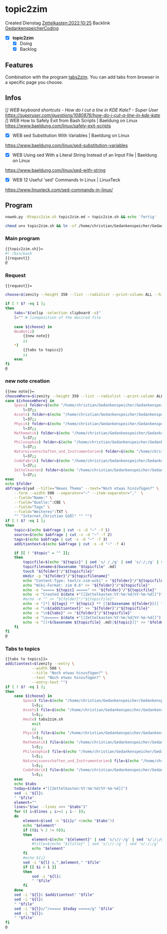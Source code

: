 # topic2zim
Created Dienstag [Zettelkasten:2022:10:25]()
Backlink [GedankenspeicherCoding](../GedankenspeicherCoding.md)

- [X] **topic2zim**
	- [X] Doing
	- [X] Backlog

## Features

Combination with the program [tabs2zim](tabs2zim.md).
You can add tabs from browser in a specific page you choose.


## Infos

[*] WEB keyboard shortcuts - How do I cut a line in KDE Kate? - Super User
 https://superuser.com/questions/1080876/how-do-i-cut-a-line-in-kde-kate
[*] WEB How to Safely Exit from Bash Scripts | Baeldung on Linux
 https://www.baeldung.com/linux/safely-exit-scripts


- [X] WEB sed Substitution With Variables | Baeldung on Linux

 https://www.baeldung.com/linux/sed-substitution-variables

- [X] WEB Using sed With a Literal String Instead of an Input File | Baeldung on Linux

 https://www.baeldung.com/linux/sed-with-string

- [X] WEB 12 Useful 'sed' Commands In Linux | LinuxTeck

 https://www.linuxteck.com/sed-commands-in-linux/

## Program

```bash
noweb.py -Rtopic2zim.sh topic2zim.md > topic2zim.sh && echo 'fertig'
```

```bash
chmod u+x topic2zim.sh && ln -sf /home/christian/Gedankenspeicher/Gedankenspeicherwiki/Zettelkasten/ZetteL/CodeFabrik/GedankenspeicherCoding/topic2zim.sh ~/.local/bin/topic2zim.sh && echo 'fertig'
```


### Main program

```bash
{{topic2zim.sh}}=
#! /bin/bash
{{request}}
@
```

### Request

```bash
{{request}}=

choose=$(zenity --height 350 --list --radiolist --print-column ALL --hide-header --column "Checkbox" --column "What" TRUE NeuNotiz FALSE Spass FALSE Assets FALSE Heute FALSE Physik FALSE Mathematik FALSE Philosophie FALSE Naturwissenschaften_und_Instrumentarien FALSE CodeFabrik)

if [ ! $? -eq 1 ]; 
then
	tabs="$(xclip -selection clipboard -o)"
	l="" # lineposition of the desired file
	
	case ${choose} in
	NeuNotiz)
		{{new note}}
		;;
	*)
		{{tabs to topics}}
		;;
	esac
fi
@
```

### new note creation


```bash
{{new note}}=
chooseWhere=$(zenity --height 350 --list --radiolist --print-column ALL --hide-header --column "Checkbox" --column "Which topic" TRUE Spass FALSE Assets FALSE Physik FALSE Mathematik FALSE Philosophie FALSE Naturwissenschaften_und_Instrumentarien FALSE CodeFabrik FALSE Zettelkasten)
case ${chooseWhere} in
	Spass) folder=$(echo "/home/christian/Gedankenspeicher/Gedankenspeicherwiki/Spaß_Stream")
		l=37;;
	Assets) folder=$(echo "/home/christian/Gedankenspeicher/Gedankenspeicherwiki/Assets")
		l=37;;
	Physik) folder=$(echo "/home/christian/Gedankenspeicher/Gedankenspeicherwiki/Physik")
		l=37;;
	Mathematik) folder=$(echo "/home/christian/Gedankenspeicher/Gedankenspeicherwiki/Mathematik")
		l=37;;
	Philosophie) folder=$(echo "/home/christian/Gedankenspeicher/Gedankenspeicherwiki/Philosophie")
		l=37;;
	Naturwissenschaften_und_Instrumentarien) folder=$(echo "/home/christian/Gedankenspeicher/Gedankenspeicherwiki/Naturwissenschaften_und_Instrumentarien")
		l=37;;
	CodeFabrik) folder=$(echo "/home/christian/Gedankenspeicher/Gedankenspeicherwiki/CodeFabrik")
		l=37;;
	Zettelkasten) folder=$(echo "/home/christian/Gedankenspeicher/Gedankenspeicherwiki/Zettelkasten")
		l=37;;
esac
echo $folder
abfrage=$(yad --title="Neues Thema" --text="Noch etwas hinzufügen?" \
	--form --width 500 --separator="~" --item-separator=","  \
	--field="Name:" \
	--field="Quelle:":CBE \
	--field="Tags" \
	--field="Weiteres":TXT \
	"" "Internet,Christian Gößl" "" "")
if [ ! $? -eq 1 ];
then
	topic=$(echo $abfrage | cut -s -d "~" -f 1)
	source=$(echo $abfrage | cut -s -d "~" -f 2)
	tags=$(echo $abfrage | cut -s -d "~" -f 3)
	additiontext=$(echo $abfrage | cut -s -d "~" -f 4)

	if [[ ! "$topic" = "" ]];
	then
		topicfile=$(echo "${topic}" | sed 's/ /_/g' | sed 's/:/;/g' | sed -e "s/'/_/g" | sed 's/\"//g'|  sed 's/&/n/g' | sed 's/|//g' | sed 's/\[/(/g' | sed 's/\]/)/g' | sed 's/@/at/g' | sed 's/¦//g' | sed 's/?/.ß/g').md
		topicfilename=$(basename "$topicfile" .md)
		touch "${folder}"/"${topicfile}"
		mkdir -p "${folder}"/"${topicfilename}"
		echo "Content-Type: text/x-zim-wiki" > "${folder}"/"${topicfile}"
		echo "Wiki-Format: zim 0.6" >> "${folder}"/"${topicfile}"
		echo -e "===== ${topic} =====" >> "${folder}"/"${topicfile}"
		echo -e "Created $(date +"[[Zettelkasten:%Y:%m:%d|%Y-%m-%d]]")" >> "${folder}"/"${topicfile}"
		#echo -e "" >> "${folder}"/"${topicfile}"
		echo -e "[*] ${tags} ** ${topic} ** [[$(basename ${folder})]] " >> "${folder}"/"${topicfile}"
		echo -e "\n${additiontext}" >> "${folder}"/"${topicfile}"
		echo -e "\n${tabs}" >> "${folder}"/"${topicfile}"
		echo -e "\n===== $(date +"[[Zettelkasten:%Y:%m:%d|%Y-%m-%d]]") =====" >> "${folder}".md
		echo -e "[[+$(basename ${topicfile} .md)|${topic}]]" >> "$folder".md
	fi
fi
@
```

### Tabs to topics

```bash
{{tabs to topics}}=
additiontext=$(zenity --entry \
			--width 500 \
			--title "Noch etwas hinzufügen?" \
			--text "Noch etwas hinzufügen?" \
			--entry-text "")
if [ ! $? -eq 1 ];
then
	case ${choose} in
		Spass) file=$(echo "/home/christian/Gedankenspeicher/Gedankenspeicherwiki/Spaß_Stream/Spaß_Stream_Archiv.md")
			l=5;;
		Assets) file=$(echo "/home/christian/Gedankenspeicher/Gedankenspeicherwiki/Assets/Assets_Archiv.md")
            l=5;;
		Heute) tabs2zim.sh
            exit
            ;;
		Physik) file=$(echo "/home/christian/Gedankenspeicher/Gedankenspeicherwiki/Physik/Physik_Archiv.md")
			l=5;;
		Mathematik) file=$(echo "/home/christian/Gedankenspeicher/Gedankenspeicherwiki/Mathematik/Mathematik_Archiv.md")
			l=5;;
		Philosophie) file=$(echo "/home/christian/Gedankenspeicher/Gedankenspeicherwiki/Philosophie/Philosophie_Archiv.md")
			l=5;;
		Naturwissenschaften_und_Instrumentarien) file=$(echo "/home/christian/Gedankenspeicher/Gedankenspeicherwiki/Naturwissenschaften_und_Instrumentarien/Naturwissenschaften_und_Instrumentarien_Archiv.md")
			l=5;;
		CodeFabrik) file=$(echo "/home/christian/Gedankenspeicher/Gedankenspeicherwiki/CodeFabrik/CodeFabrik_Archiv.md")
			l=5;;
	esac
	echo $tabs
	today=$(date +"[[Zettelkasten:%Y:%m:%d|%Y-%m-%d]]")
	sed -i "${l}i
	" "$file"
	element=""
	lines="$(wc --lines <<< "$tabs")"
	for (( i=$lines ; i>=1 ; i-- ));
	do
		element=$(sed -n "${i}p" <(echo "$tabs"))
		echo "$element"
		if (($i % 2 != 0));
		then
			element=$(echo "${element}" | sed 's/\//-/g' | sed 's/:/;/g' | sed 's/:/;/g' | sed "s/|/;/g" | sed "s/·/;/g" | sed "s/💤/;/g")
			#title=$(echo "${title}" | sed 's/\//-/g' | sed 's/:/;/g' | sed "s/|/;/g" | sed "s/·/;/g" | sed "s/💤/;/g")
			echo "$element"
		fi
		#echo ${i}
		sed -i "${l} s,^,$element," "$file"
		if [[ $i > 1 ]]
		then
			sed -i "${l}i
			" "$file"
		fi
	done
	sed -i "${l}i $additiontext" "$file"
	sed -i "${l}i
	" "$file"
	sed -i "${l}s/^/===== $today =====/g" "$file"
	sed -i "${l}i
	" "$file"
fi
@
```
